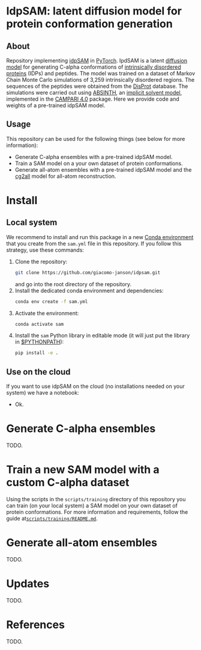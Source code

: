 # IdpSAM: latent diffusion model for protein conformation generation

## About
Repository implementing [idpSAM](https://todo.com) in [PyTorch](https://pytorch.org). IpdSAM is a latent [diffusion model](https://en.wikipedia.org/wiki/Diffusion_model) for generating C-alpha conformations of [intrinsically disordered proteins](https://en.wikipedia.org/wiki/Intrinsically_disordered_proteins) (IDPs) and peptides. The model was trained on a dataset of Markov Chain Monte Carlo simulations of 3,259 intrinsically disordered regions. The sequences of the peptides were obtained from the [DisProt](https://www.disprot.org) database. The simulations were carried out using [ABSINTH](https://pubmed.ncbi.nlm.nih.gov/18506808/), an [implicit solvent model](https://en.wikipedia.org/wiki/Implicit_solvation), implemented in the [CAMPARI 4.0](https://campari.sourceforge.net/V4/index.html) package. Here we provide code and weights of a pre-trained idpSAM model.

## Usage
This repository can be used for the following things (see below for more information):
* Generate C-alpha ensembles with a pre-trained idpSAM model.
* Train a SAM model on a your own dataset of protein conformations.
* Generate all-atom ensembles with a pre-trained idpSAM model and the [cg2all](https://github.com/huhlim/cg2all) model for all-atom reconstruction.

# Install

## Local system
We recommend to install and run this package in a new [Conda environment](https://docs.conda.io/projects/conda/en/latest/user-guide/tasks/manage-environments.html) that you create from the `sam.yml` file in this repository. If you follow this strategy, use these commands:

1. Clone the repository:
   ```bash
   git clone https://github.com/giacomo-janson/idpsam.git
   ```
   and go into the root directory of the repository.
2. Install the dedicated conda environment and dependencies:
   ```bash
   conda env create -f sam.yml
   ```
3. Activate the environment:
   ```bash
   conda activate sam
   ```
4. Install the `sam` Python library in editable mode (it will just put the library in [$PYTHONPATH](https://docs.python.org/3/using/cmdline.html#envvar-PYTHONPATH)):
   ```bash
   pip install -e .
   ```

## Use on the cloud
If you want to use idpSAM on the cloud (no installations needed on your system) we have a notebook:
* Ok.

# Generate C-alpha ensembles
TODO.

# Train a new SAM model with a custom C-alpha dataset
Using the scripts in the `scripts/training` directory of this repository you can train (on your local system) a SAM model on your own dataset of protein conformations. For more information and requirements, follow the guide at[`scripts/training/README.md`](https://ok.com).

# Generate all-atom ensembles
TODO.

# Updates
TODO.

# References
TODO.